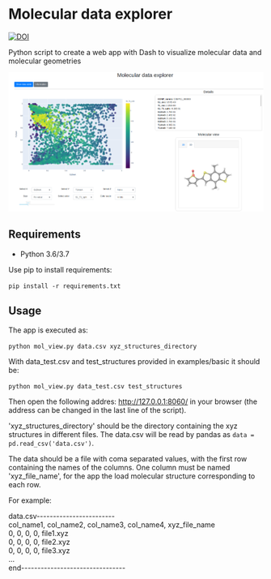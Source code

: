 # Molecular data explorer


[![DOI](https://zenodo.org/badge/DOI/10.5281/zenodo.4382473.svg)](https://doi.org/10.5281/zenodo.4382473)


Python script to create a web app with Dash to visualize molecular data and molecular geometries

![alt text](screen_shot.png "Example")

## Requirements
- Python 3.6/3.7 

Use pip to install requirements:

`pip install -r requirements.txt`


## Usage

The app is executed as:

`python mol_view.py data.csv xyz_structures_directory`

With data_test.csv and test_structures provided in examples/basic it should be:

`python mol_view.py data_test.csv test_structures`

Then open the following addres: http://127.0.0.1:8060/ in your browser (the address can be changed in the last line of the script).

'xyz_structures_directory' should be the directory containing the xyz structures in different files.
The data.csv will be read by pandas as `data = pd.read_csv('data.csv')`. 

The data should be a file with coma separated values, with the first row containing the names of the columns. 
One column must be named 'xyz_file_name', for the app the load molecular structure corresponding to each row. 

For example:

data.csv------------------------ <br />
col_name1, col_name2, col_name3, col_name4, xyz_file_name  <br />
0, 0, 0, 0, file1.xyz  <br />
0, 0, 0, 0, file2.xyz  <br />
0, 0, 0, 0, file3.xyz  <br />
... <br />
end--------------------------------
